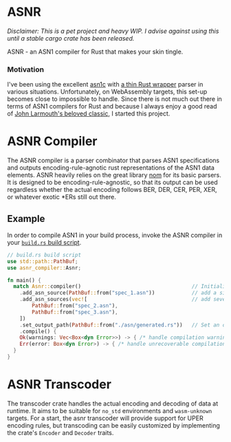 # ASNR
_Disclaimer: This is a pet project and heavy WIP. I advise against using this until a stable cargo crate has been released._

ASNR - an ASN1 compiler for Rust that makes your skin tingle.

### Motivation

I've been using the excellent [asn1c](https://github.com/vlm/asn1c) with [a thin Rust wrapper](https://sjames.github.io/articles/2020-04-26-rust-ffi-asn1-codec/) parser in various situations. Unfortunately, on WebAssembly targets, this set-up becomes close to impossible to handle. Since there is not much out there in terms of ASN1 compilers for Rust and because I always enjoy a good read of [John Larmouth's beloved classic](https://www.oss.com/asn1/resources/books-whitepapers-pubs/larmouth-asn1-book.pdf), I started this project.

# ASNR Compiler
The ASNR compiler is a parser combinator that parses ASN1 specifications and outputs encoding-rule-agnotic rust representations of the ASN1 data elements. ASNR heavily relies on the great library [nom](https://docs.rs/nom/latest/nom/) for its basic parsers. It is designed to be 
encoding-rule-agnostic, so that its output can be used regardless whether the actual encoding follows
BER, DER, CER, PER, XER, or whatever exotic *ERs still out there.

## Example
In order to compile ASN1 in your build process, invoke the ASNR compiler in your [`build.rs` build script](https://doc.rust-lang.org/cargo/reference/build-scripts.html).
```rust
// build.rs build script
use std::path::PathBuf;
use asnr_compiler::Asnr;

fn main() {
  match Asnr::compiler()                                    // Initialize the compiler
    .add_asn_source(PathBuf::from("spec_1.asn"))            // add a single ASN1 source file
    .add_asn_sources(vec![                                  // add several ASN1 source files
        PathBuf::from("spec_2.asn"),
        PathBuf::from("spec_3.asn"),
    ])
    .set_output_path(PathBuf::from("./asn/generated.rs"))   // Set an output path for the generated rust code
    .compile() {
    Ok(warnings: Vec<Box<dyn Error>>) -> { /* handle compilation warnings */ }
    Err(error: Box<dyn Error>) -> { /* handle unrecoverable compilation error */ }
  }
}
```

# ASNR Transcoder
The transcoder crate handles the actual encoding and decoding of data at runtime.
It aims to be suitable for `no_std` environments and `wasm-unknown` targets.
For a start, the asnr transcoder will provide support for UPER encoding rules, 
but transcoding can be easily customized by implementing the crate's `Encoder` and `Decoder` traits.
